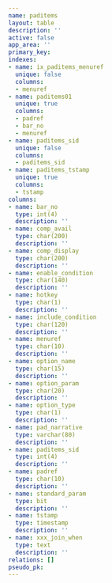 ```yaml
---
name: paditems
layout: table
description: ''
active: false
app_area: ''
primary_key: 
indexes:
- name: ix_paditems_menuref
  unique: false
  columns:
  - menuref
- name: paditems01
  unique: true
  columns:
  - padref
  - bar_no
  - menuref
- name: paditems_sid
  unique: false
  columns:
  - paditems_sid
- name: paditems_tstamp
  unique: true
  columns:
  - tstamp
columns:
- name: bar_no
  type: int(4)
  description: ''
- name: comp_avail
  type: char(200)
  description: ''
- name: comp_display
  type: char(200)
  description: ''
- name: enable_condition
  type: char(140)
  description: ''
- name: hotkey
  type: char(1)
  description: ''
- name: include_condition
  type: char(120)
  description: ''
- name: menuref
  type: char(10)
  description: ''
- name: option_name
  type: char(15)
  description: ''
- name: option_param
  type: char(20)
  description: ''
- name: option_type
  type: char(1)
  description: ''
- name: pad_narrative
  type: varchar(80)
  description: ''
- name: paditems_sid
  type: int(4)
  description: ''
- name: padref
  type: char(10)
  description: ''
- name: standard_param
  type: bit
  description: ''
- name: tstamp
  type: timestamp
  description: ''
- name: xxx_join_when
  type: text
  description: ''
relations: []
pseudo_pk: 
---
```


